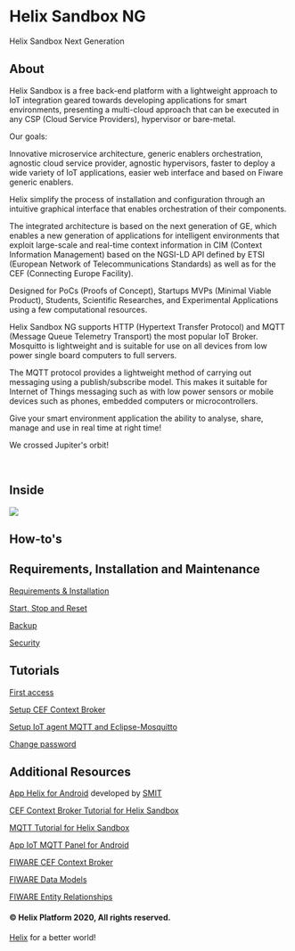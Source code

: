 # Helix Sandbox NG
Helix Sandbox Next Generation

## About

Helix Sandbox is a free back-end platform with a lightweight approach to IoT integration geared towards developing applications for smart environments, presenting a multi-cloud approach that can be executed in any CSP (Cloud Service Providers), hypervisor or bare-metal. 

Our goals:

Innovative microservice architecture, generic enablers orchestration, agnostic cloud service provider, agnostic hypervisors, faster to deploy a wide variety of IoT applications, easier web interface and based on Fiware generic enablers.

Helix simplify the process of installation and configuration through an intuitive graphical interface that enables orchestration of their components.

The integrated architecture is based on the next generation of GE, which enables a new generation of applications for intelligent environments that exploit large-scale and real-time context information in CIM (Context Information Management) based on the NGSI-LD API defined by ETSI (European Network of Telecommunications Standards) as well as for the CEF (Connecting Europe Facility).

Designed for PoCs (Proofs of Concept), Startups MVPs (Minimal Viable Product), Students, Scientific Researches, and Experimental Applications using a few computational resources.

Helix Sandbox NG supports HTTP (Hypertext Transfer Protocol) and MQTT (Message Queue Telemetry Transport) the most popular IoT Broker. Mosquitto is lightweight and is suitable for use on all devices from low power single board computers to full servers.

The MQTT protocol provides a lightweight method of carrying out messaging using a publish/subscribe model. This makes it suitable for Internet of Things messaging such as with low power sensors or mobile devices such as phones, embedded computers or microcontrollers.

Give your smart environment application the ability to analyse, share, manage and use in real time at right time!

We crossed Jupiter's orbit!

<br>

## Inside 

<img src="https://github.com/Helix-Platform/Sandbox-NG/blob/master/images/helixsandbox_ng.png">

<br>

## How-to's

## Requirements, Installation and Maintenance
    
   <a href="docs/requirements.md">Requirements & Installation</a>
  
   <a href="docs/reset.md">Start, Stop and Reset</a>
   
   <a href="docs/backup.md">Backup</a>
   
   <a href="docs/security.md">Security</a>

## Tutorials

   <a href="docs/dashboard.md">First access</a>
   
   <a href="docs/create_cef_context_broker.md">Setup CEF Context Broker</a>
   
   <a href="docs/create_mqtt_broker.md">Setup IoT agent MQTT and Eclipse-Mosquitto</a>
   
   <a href= "docs/change_password.md">Change password</a>
         
## Additional Resources

   <a href="https://play.google.com/store/apps/details?id=br.net.smit.helix">App Helix for Android</a> developed by <a href="http://www.smit.net.br">SMIT</a>
   
   <a href="docs/helix_with_cef.md">CEF Context Broker Tutorial for Helix Sandbox</a>
   
   <a href="docs/helix_with_mqtt.md">MQTT Tutorial for Helix Sandbox</a> 
   
   <a href="https://play.google.com/store/apps/details?id=snr.lab.iotmqttpanel.prod">App IoT MQTT Panel for Android</a>
  
   <a href="https://fiware-orion.readthedocs.io/en/master/index.html">FIWARE CEF Context Broker</a>
   
   <a href="https://fiware-datamodels.readthedocs.io/en/latest/index.html">FIWARE Data Models</a>
   
   <a href="https://documenter.getpostman.com/view/513743/fiware-entity-relationships/RVu8gSCh?version=latest">FIWARE Entity Relationships</a> 

#### © Helix Platform 2020, All rights reserved.
<a href="https://gethelix.org">Helix</a> for a better world! 
